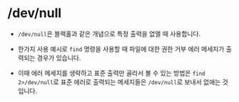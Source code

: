 # /dev/null

- `/dev/null`은 블랙홀과 같은 개념으로 특정 출력을 없앨 때 사용합니다.

- 한가지 사용 예시로 `find` 명령을 사용할 때 파일에 대한 권한 거부 에러 메세지가 출력되는 경우가 있습니다.

- 이때 에러 메세지를 생략하고 표준 출력만 골라서 볼 수 있는 방법은 `find 2>/dev/null`로 표준 에러로 출력되는 메세지들은 `/dev/null`로 보내서 없애는 것 입니다.